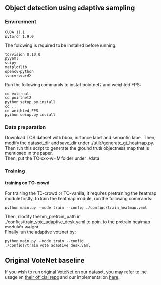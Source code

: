 ## Object detection using adaptive sampling
### Environment
```
CUDA 11.1
pytorch 1.9.0
```
The following is required to be installed before running:
```
torvision 0.10.0
pyyaml
scipy
matplotlib
opencv-python
tensorboardX
```
Run the following commands to install pointnet2 and weighted FPS:
```angular2html
cd external
cd pointnet2
python setup.py install
cd ..
cd weighted_FPS
python setup.py install
```
### Data preparation
Download TOS dataset with bbox, instance label and semantic label. Then, modify the dataset_dir and save_dir under ./utils/generate_gt_heatmap.py.
Then run this script to generate the ground truth objectness map that is mentioned in the paper.
<br>
Then, put the TO-xxx-wHM folder under ./data
### Training
#### training on TO-crowd
For training the TO-crowd or TO-vanilla, it requires pretraining the heatmap module firstly,
to train the heatmap module, run the following commands:
```angular2html
python main.py --mode train --config ./configs/train_heatmap.yaml
```
Then, modify the hm_pretrain_path in ./configs/train_vote_adaptive_desk.yaml to point to the pretrain heatmap module's weight.
<br>
Finally run the adaptive votenet by:
```angular2html
python main.py --mode train --config ./configs/train_vote_adaptive_desk.yaml
```

## Original VoteNet baseline

If you wish to run original [VoteNet](https://github.com/facebookresearch/votenet) on our dataset, you may refer to the usage on [their official repo](https://github.com/facebookresearch/votenet) and our implementation [here](https://github.com/GAP-LAB-CUHK-SZ/TO-Scene/tree/main/obj_det/votenet).